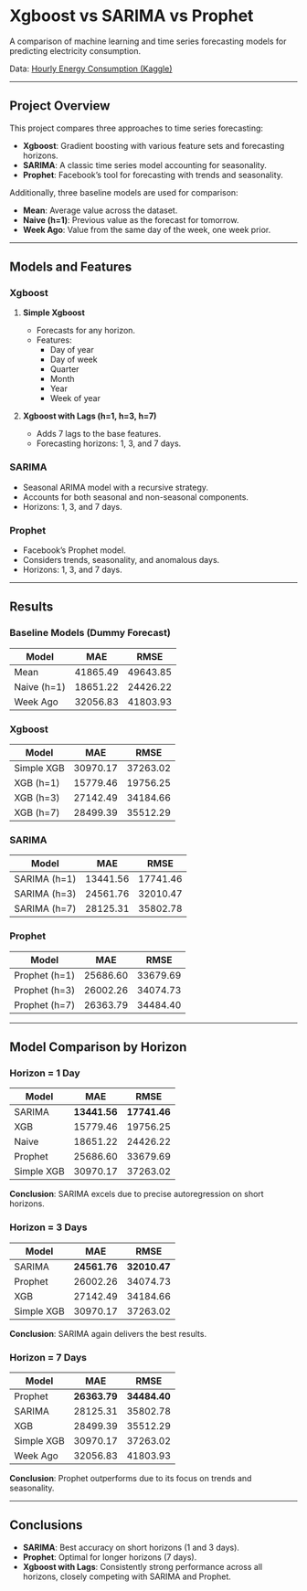 # Xgboost vs SARIMA vs Prophet

A comparison of machine learning and time series forecasting models for predicting electricity consumption.

Data: [Hourly Energy Consumption (Kaggle)](https://www.kaggle.com/datasets/robikscube/hourly-energy-consumption)

---

## Project Overview

This project compares three approaches to time series forecasting:
- **Xgboost**: Gradient boosting with various feature sets and forecasting horizons.
- **SARIMA**: A classic time series model accounting for seasonality.
- **Prophet**: Facebook’s tool for forecasting with trends and seasonality.

Additionally, three baseline models are used for comparison:
- **Mean**: Average value across the dataset.
- **Naive (h=1)**: Previous value as the forecast for tomorrow.
- **Week Ago**: Value from the same day of the week, one week prior.

---

## Models and Features

### Xgboost
1. **Simple Xgboost**  
   - Forecasts for any horizon.  
   - Features:  
     - Day of year  
     - Day of week  
     - Quarter  
     - Month  
     - Year  
     - Week of year  

2. **Xgboost with Lags (h=1, h=3, h=7)**  
   - Adds 7 lags to the base features.  
   - Forecasting horizons: 1, 3, and 7 days.

### SARIMA
- Seasonal ARIMA model with a recursive strategy.  
- Accounts for both seasonal and non-seasonal components.  
- Horizons: 1, 3, and 7 days.

### Prophet
- Facebook’s Prophet model.  
- Considers trends, seasonality, and anomalous days.  
- Horizons: 1, 3, and 7 days.

---

## Results

### Baseline Models (Dummy Forecast)
| Model       | MAE          | RMSE         |
|-------------|--------------|--------------|
| Mean        | 41865.49     | 49643.85     |
| Naive (h=1) | 18651.22     | 24426.22     |
| Week Ago    | 32056.83     | 41803.93     |

### Xgboost
| Model             | MAE          | RMSE         |
|-------------------|--------------|--------------|
| Simple XGB        | 30970.17     | 37263.02     |
| XGB (h=1)         | 15779.46     | 19756.25     |
| XGB (h=3)         | 27142.49     | 34184.66     |
| XGB (h=7)         | 28499.39     | 35512.29     |

### SARIMA
| Model        | MAE          | RMSE         |
|--------------|--------------|--------------|
| SARIMA (h=1) | 13441.56     | 17741.46     |
| SARIMA (h=3) | 24561.76     | 32010.47     |
| SARIMA (h=7) | 28125.31     | 35802.78     |

### Prophet
| Model         | MAE          | RMSE         |
|---------------|--------------|--------------|
| Prophet (h=1) | 25686.60     | 33679.69     |
| Prophet (h=3) | 26002.26     | 34074.73     |
| Prophet (h=7) | 26363.79     | 34484.40     |

---

## Model Comparison by Horizon

### Horizon = 1 Day
| Model         | MAE          | RMSE         |
|---------------|--------------|--------------|
| SARIMA        | **13441.56** | **17741.46** |
| XGB           | 15779.46     | 19756.25     |
| Naive         | 18651.22     | 24426.22     |
| Prophet       | 25686.60     | 33679.69     |
| Simple XGB    | 30970.17     | 37263.02     |

**Conclusion**: SARIMA excels due to precise autoregression on short horizons.

### Horizon = 3 Days
| Model         | MAE          | RMSE         |
|---------------|--------------|--------------|
| SARIMA        | **24561.76** | **32010.47** |
| Prophet       | 26002.26     | 34074.73     |
| XGB           | 27142.49     | 34184.66     |
| Simple XGB    | 30970.17     | 37263.02     |

**Conclusion**: SARIMA again delivers the best results.

### Horizon = 7 Days
| Model         | MAE          | RMSE         |
|---------------|--------------|--------------|
| Prophet       | **26363.79** | **34484.40** |
| SARIMA        | 28125.31     | 35802.78     |
| XGB           | 28499.39     | 35512.29     |
| Simple XGB    | 30970.17     | 37263.02     |
| Week Ago      | 32056.83     | 41803.93     |

**Conclusion**: Prophet outperforms due to its focus on trends and seasonality.

---

## Conclusions
- **SARIMA**: Best accuracy on short horizons (1 and 3 days).
- **Prophet**: Optimal for longer horizons (7 days).
- **Xgboost with Lags**: Consistently strong performance across all horizons, closely competing with SARIMA and Prophet.

